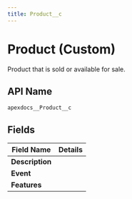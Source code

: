 ```yaml
---
title: Product__c
---
```


# Product (Custom)

Product that is sold or available for sale.

## API Name
`apexdocs__Product__c`

## Fields
| Field Name | Details |
|-------|-------------|
| **Description** |  |
| **Event** |  |
| **Features** |  |